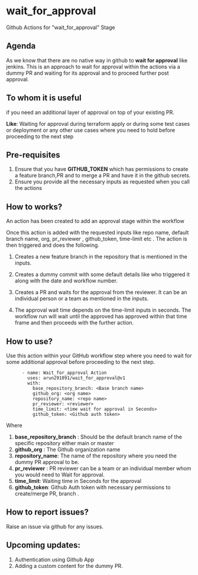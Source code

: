 # wait_for_approval
Github Actions for "wait_for_approval" Stage

## Agenda

As we know that there are no native way in github to **wait for approval** like jenkins. This is an approach to wait for approval within the actions via a dummy PR and waiting for its approval and to proceed further post approval.

## To whom it is useful

if you need an additional layer of approval on top of your existing PR. 

**Like**: Waiting for approval during terraform apply or during some test cases or deployment or any other use cases where you need to hold before proceeding to the next step

## Pre-requisites

1. Ensure that you have **GITHUB_TOKEN** which has permissions to create a feature branch,PR and to merge a PR and have it in the github secrets.
2. Ensure you provide all the necessary inputs as requested when you call the actions


## How to works?

An action has been created to add an approval stage within the workflow

Once this action is added with the requested inputs like repo name, default branch name, org, pr_reviewer , github_token, time-limit etc . The action is then triggered and does the following. 

1. Creates a new feature branch in the repository that is mentioned in the inputs.

2. Creates a dummy commit with some default details like who triggered it along with the date and workflow number.

3. Creates a PR and waits for the approval from the reviewer. It can be an individual person or a team as mentioned in the inputs. 

4. The approval wait time depends on the time-limit inputs in seconds. The workflow run will wait until the approved has approved within that time frame and then proceeds with the further action.

## How to use?

Use this action within your GitHub workflow step where you need to wait for some additional approval before proceeding to the next step.

```
      - name: Wait_for_approval Action
        uses: arun291091/wait_for_approval@v1
        with:
          base_repository_branch: <Base branch name>
          github_org: <org name>
          repository_name: <repo name>
          pr_reviewer: <reviewer>
          time_limit: <time wait for approval in Seconds>
          github_token: <Github auth token>
```

Where 

1. **base_repository_branch** : Should be the default branch name of the specific repository either main or master
2. **github_org** : The Github organization name
3. **repository_name**: The name of the repository where you need the dummy PR approval to be.
4. **pr_reviewer** : PR reviewer can be a team or an individual member whom you would need to Wait for approval.
5. **time_limit**: Waiting time in Seconds for the approval
6. **github_token**: Github Auth token with necessary permissions to create/merge PR, branch . 


## How to report issues?

Raise an issue via github for any issues.


## Upcoming updates:

1. Authentication using Github App
2. Adding a custom content for the dummy PR.
